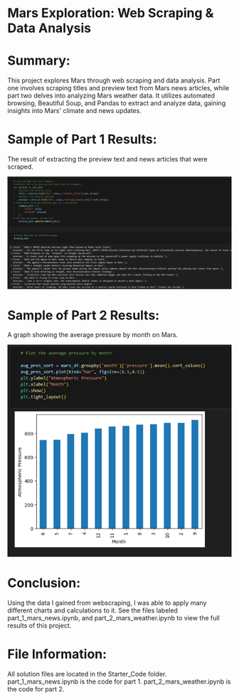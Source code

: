 # Mars Exploration: Web Scraping & Data Analysis

# Summary:

This project explores Mars through web scraping and data analysis. Part one involves scraping titles and preview text from Mars news articles, while part two delves into analyzing Mars weather data. It utilizes automated browsing, Beautiful Soup, and Pandas to extract and analyze data, gaining insights into Mars' climate and news updates.

# Sample of Part 1 Results:

The result of extracting the preview text and news articles that were scraped. 

![alt text](Screenshots/part_one_results.png)

# Sample of Part 2 Results:

A graph showing the average pressure by month on Mars. 

![alt text](Screenshots/part_2_sample_results.png)

# Conclusion:

Using the data I gained from webscraping, I was able to apply many different charts and calculations to it. See the files labeled part_1_mars_news.ipynb, and part_2_mars_weather.ipynb
to view the full results of this project. 

# File Information:

All solution files are located in the Starter_Code folder. 
part_1_mars_news.ipynb is the code for part 1. 
part_2_mars_weather.ipynb is the code for part 2. 